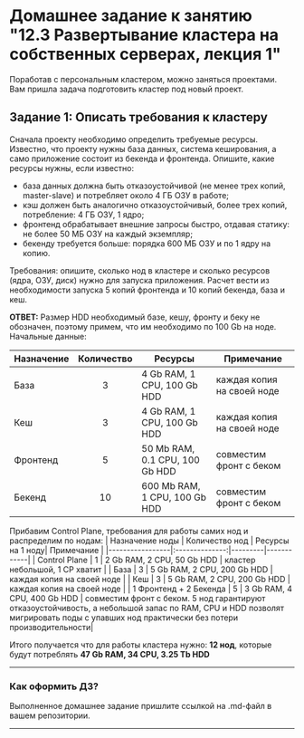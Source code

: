 # Домашнее задание к занятию "12.3 Развертывание кластера на собственных серверах, лекция 1"

Поработав с персональным кластером, можно заняться проектами. Вам пришла задача подготовить кластер под новый проект.

## Задание 1: Описать требования к кластеру

Сначала проекту необходимо определить требуемые ресурсы. Известно, что проекту нужны база данных, система кеширования, а само приложение состоит из бекенда и фронтенда. Опишите, какие ресурсы нужны, если известно:

* база данных должна быть отказоустойчивой (не менее трех копий, master-slave) и потребляет около 4 ГБ ОЗУ в работе;
* кэш должен быть аналогично отказоустойчивый, более трех копий, потребление: 4 ГБ ОЗУ, 1 ядро;
* фронтенд обрабатывает внешние запросы быстро, отдавая статику: не более 50 МБ ОЗУ на каждый экземпляр;
* бекенду требуется больше: порядка 600 МБ ОЗУ и по 1 ядру на копию.

Требования: опишите, сколько нод в кластере и сколько ресурсов (ядра, ОЗУ, диск) нужно для запуска приложения. Расчет вести из необходимости запуска 5 копий фронтенда и 10 копий бекенда, база и кеш.  

**ОТВЕТ:**  Размер HDD необходимый базе, кешу, фронту и беку не обозначен, поэтому примем, что им необходимо по 100 Gb на ноде.
Начальные данные:

| Назначение | Количество | Ресурсы | Примечание |
|------------|:----------:|---------|------------|
| База | 3 | 4 Gb RAM, 1 CPU, 100 Gb HDD | каждая копия на своей ноде |
| Кеш | 3 | 4 Gb RAM, 1 CPU, 100 Gb HDD | каждая копия на своей ноде |
| Фронтенд | 5 | 50 Mb RAM, 0.1 CPU, 100 Gb HDD | совместим фронт с беком |
| Бекенд | 10 | 600 Mb RAM, 1 CPU, 100 Gb HDD | совместим фронт с беком |

Прибавим Control Plane, требования для работы самих нод и распределим по нодам:
| Назначение ноды | Количество нод | Ресурсы на 1 ноду| Примечание |
|-----------------|:--------------:|---------|------------|
| Control Plane | 1 | 2 Gb RAM, 2 CPU, 50 Gb HDD | кластер небольшой, 1 СР хватит |
| База | 3 | 5 Gb RAM, 2 CPU, 200 Gb HDD | каждая копия на своей ноде |
| Кеш | 3 | 5 Gb RAM, 2 CPU, 200 Gb HDD | каждая копия на своей ноде |
| 1 Фронтенд + 2 Бекенда | 5 | 3 Gb RAM, 4 CPU, 400 Gb HDD | совместим фронт с беком. 5 нод гарантируют отказоустойчивость, а небольшой запас по RAM, CPU  и HDD позволят мигрировать поды с упавших нод практически без потери производительности|

Итого получается что для работы кластера нужно: **12 нод**, которые будут потреблять **47 Gb RAM, 34 CPU, 3.25 Tb HDD**

---

### Как оформить ДЗ?

Выполненное домашнее задание пришлите ссылкой на .md-файл в вашем репозитории.

---
